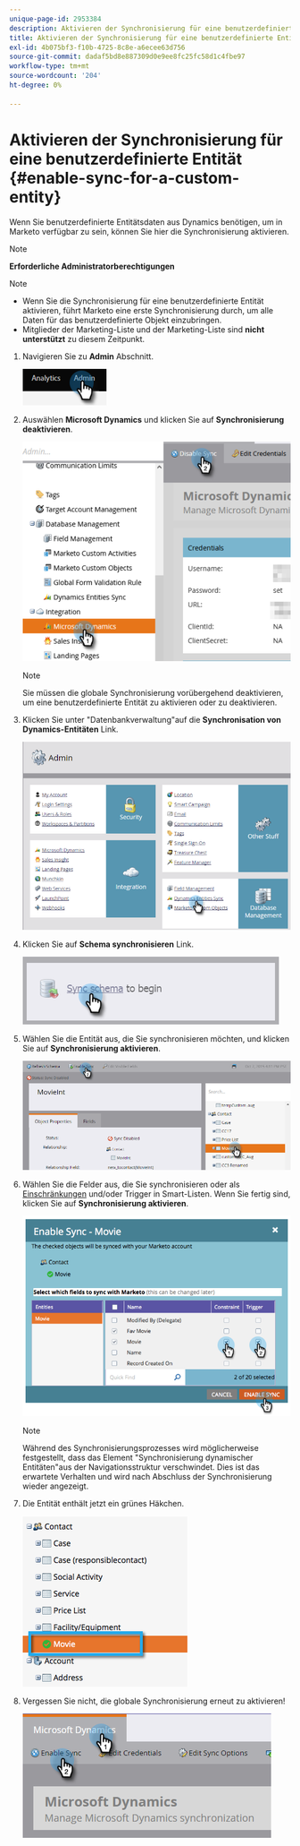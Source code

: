 ```yaml
---
unique-page-id: 2953384
description: Aktivieren der Synchronisierung für eine benutzerdefinierte Entität - Marketo-Dokumente - Produktdokumentation
title: Aktivieren der Synchronisierung für eine benutzerdefinierte Entität
exl-id: 4b075bf3-f10b-4725-8c8e-a6ecee63d756
source-git-commit: dadaf5bd8e887309d0e9ee8fc25fc58d1c4fbe97
workflow-type: tm+mt
source-wordcount: '204'
ht-degree: 0%

---
```


# Aktivieren der Synchronisierung für eine benutzerdefinierte Entität {#enable-sync-for-a-custom-entity}

Wenn Sie benutzerdefinierte Entitätsdaten aus Dynamics benötigen, um in Marketo verfügbar zu sein, können Sie hier die Synchronisierung aktivieren.

>[!NOTE]
>
>**Erforderliche Administratorberechtigungen**

>[!NOTE]
>
>* Wenn Sie die Synchronisierung für eine benutzerdefinierte Entität aktivieren, führt Marketo eine erste Synchronisierung durch, um alle Daten für das benutzerdefinierte Objekt einzubringen.
>* Mitglieder der Marketing-Liste und der Marketing-Liste sind **nicht unterstützt** zu diesem Zeitpunkt.


1. Navigieren Sie zu **Admin** Abschnitt.

   ![](assets/enable-sync-for-a-custom-entity-1.png)

1. Auswählen **Microsoft Dynamics** und klicken Sie auf **Synchronisierung deaktivieren**.

   ![](assets/enable-sync-for-a-custom-entity-2.png)

   >[!NOTE]
   >
   >Sie müssen die globale Synchronisierung vorübergehend deaktivieren, um eine benutzerdefinierte Entität zu aktivieren oder zu deaktivieren.

1. Klicken Sie unter &quot;Datenbankverwaltung&quot;auf die **Synchronisation von Dynamics-Entitäten** Link.

   ![](assets/enable-sync-for-a-custom-entity-3.png)

1. Klicken Sie auf **Schema synchronisieren** Link.

   ![](assets/enable-sync-for-a-custom-entity-4.png)

1. Wählen Sie die Entität aus, die Sie synchronisieren möchten, und klicken Sie auf **Synchronisierung aktivieren**.

   ![](assets/enable-sync-for-a-custom-entity-5.png)

1. Wählen Sie die Felder aus, die Sie synchronisieren oder als [Einschränkungen](/help/marketo/product-docs/core-marketo-concepts/smart-lists-and-static-lists/using-smart-lists/add-a-constraint-to-a-smart-list-filter.md) und/oder Trigger in Smart-Listen. Wenn Sie fertig sind, klicken Sie auf **Synchronisierung aktivieren**.

   ![](assets/enable-sync-for-a-custom-entity-6.png)

   >[!NOTE]
   >
   >Während des Synchronisierungsprozesses wird möglicherweise festgestellt, dass das Element &quot;Synchronisierung dynamischer Entitäten&quot;aus der Navigationsstruktur verschwindet. Dies ist das erwartete Verhalten und wird nach Abschluss der Synchronisierung wieder angezeigt.

1. Die Entität enthält jetzt ein grünes Häkchen.

   ![](assets/enable-sync-for-a-custom-entity-7.png)

1. Vergessen Sie nicht, die globale Synchronisierung erneut zu aktivieren!

   ![](assets/enable-sync-for-a-custom-entity-8.png)
